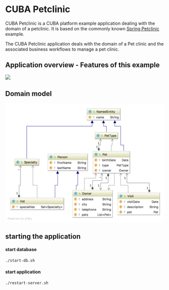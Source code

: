 # CUBA Petclinic

CUBA Petclinic is a CUBA platform example application dealing with the domain of a petclinic. It is based on the commonly known [Spring Petclinic](https://github.com/spring-projects/spring-petclinic) example.

The CUBA Petclinic application deals with the domain of a Pet clinic and the associated business workflows to manage a pet clinic.


## Application overview - Features of this example

<a href="https://raw.githubusercontent.com/cuba-guides/cuba-petclinic-business-logic/master/img/adjustments-cuba-petclinic-overview.gif"><img src="https://raw.githubusercontent.com/cuba-guides/cuba-petclinic-business-logic/master/img/login-screen.png"/></a>

## Domain model


![CUBA Petclinic Domain model](https://github.com/cuba-platform/cuba-petclinic/blob/master/img/domain-model.png)


## starting the application

#### start database
```
./start-db.sh
```

#### start application
```
./restart-server.sh
```


